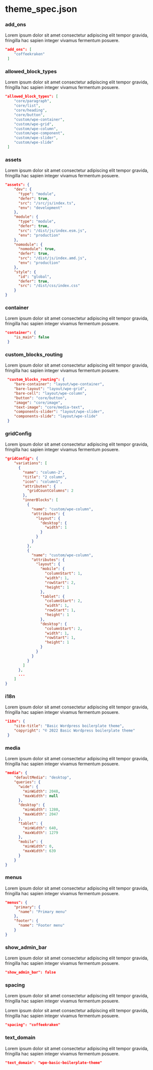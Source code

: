 # theme\_spec.json

### add\_ons

Lorem ipsum dolor sit amet consectetur adipiscing elit tempor gravida, fringilla hac sapien integer vivamus fermentum posuere.

```json
"add_ons": [
    "coffeekraken"
 ]
```

###

### allowed\_block\_types&#x20;

Lorem ipsum dolor sit amet consectetur adipiscing elit tempor gravida, fringilla hac sapien integer vivamus fermentum posuere.

```json
"allowed_block_types": [
    "core/paragraph",
    "core/list",
    "core/heading",
    "core/button",
    "custom/wpe-container",
    "custom/wpe-grid",
    "custom/wpe-column",
    "custom/wpe-component",
    "custom/wpe-slider",
    "custom/wpe-slide"
 ]
```

###

### assets

Lorem ipsum dolor sit amet consectetur adipiscing elit tempor gravida, fringilla hac sapien integer vivamus fermentum posuere.

```json
"assets": {
    "dev": {
      "type": "module",
      "defer": true,
      "src": "/src/js/index.ts",
      "env": "development"
    },
    "module": {
      "type": "module",
      "defer": true,
      "src": "/dist/js/index.esm.js",
      "env": "production"
    },
    "nomodule": {
      "nomodule": true,
      "defer": true,
      "src": "/dist/js/index.amd.js",
      "env": "production"
    },
    "style": {
      "id": "global",
      "defer": true,
      "src": "/dist/css/index.css"
    }
}
```

###

### container

Lorem ipsum dolor sit amet consectetur adipiscing elit tempor gravida, fringilla hac sapien integer vivamus fermentum posuere.

```json
"container": {
    "is_main": false
 }
```

###

### custom\_blocks\_routing

Lorem ipsum dolor sit amet consectetur adipiscing elit tempor gravida, fringilla hac sapien integer vivamus fermentum posuere.

```json
 "custom_blocks_routing": {
    "bare-container": "layout/wpe-container",
    "bare-layout": "layout/wpe-grid",
    "bare-cell": "layout/wpe-column",
    "button": "core/button",
    "image": "core/image",
    "text-image": "core/media-text",
    "components-slider": "layout/wpe-slider",
    "components-slide": "layout/wpe-slide"
 }
```

###

### gridConfig

Lorem ipsum dolor sit amet consectetur adipiscing elit tempor gravida, fringilla hac sapien integer vivamus fermentum posuere.

```json
"gridConfig": {
    "variations": [
      {
        "name": "column-2",
        "title": "2 column",
        "icon": "column1",
        "attributes": {
          "gridCountColumns": 2
        },
        "innerBlocks": [
          {
            "name": "custom/wpe-column",
            "attributes": {
              "layout": {
                "desktop": {
                  "width": 1
                }
              }
            }
          },
          {
            "name": "custom/wpe-column",
            "attributes": {
              "layout": {
                "mobile": {
                  "columnStart": 1,
                  "width": 1,
                  "rowStart": 2,
                  "height": 1
                },
                "tablet": {
                  "columnStart": 2,
                  "width": 1,
                  "rowStart": 1,
                  "height": 1
                },
                "desktop": {
                  "columnStart": 2,
                  "width": 1,
                  "rowStart": 1,
                  "height": 1
                }
              }
            }
          }
        ]
      },
      ...
    ]
}
```

###

### i18n

Lorem ipsum dolor sit amet consectetur adipiscing elit tempor gravida, fringilla hac sapien integer vivamus fermentum posuere.

```json
"i18n": {
    "site-title": "Basic Wordpress boilerplate theme",
    "copyright": "© 2022 Basic Wordpress boilerplate theme"
 }
```

###

### media

Lorem ipsum dolor sit amet consectetur adipiscing elit tempor gravida, fringilla hac sapien integer vivamus fermentum posuere.

```json
"media": {
    "defaultMedia": "desktop",
    "queries": {
      "wide": {
        "minWidth": 2048,
        "maxWidth": null
      },
      "desktop": {
        "minWidth": 1280,
        "maxWidth": 2047
      },
      "tablet": {
        "minWidth": 640,
        "maxWidth": 1279
      },
      "mobile": {
        "minWidth": 0,
        "maxWidth": 639
      }
    }
}
```

###

### menus

Lorem ipsum dolor sit amet consectetur adipiscing elit tempor gravida, fringilla hac sapien integer vivamus fermentum posuere.

```json
"menus": {
    "primary": {
      "name": "Primary menu"
    },
    "footer": {
      "name": "Footer menu"
    }
}
```

###

### show\_admin\_bar

Lorem ipsum dolor sit amet consectetur adipiscing elit tempor gravida, fringilla hac sapien integer vivamus fermentum posuere.

```json
"show_admin_bar": false
```

###

### spacing

Lorem ipsum dolor sit amet consectetur adipiscing elit tempor gravida, fringilla hac sapien integer vivamus fermentum posuere.

Lorem ipsum dolor sit amet consectetur adipiscing elit tempor gravida, fringilla hac sapien integer vivamus fermentum posuere.

```json
"spacing": "coffeekraken"
```

###

### text\_domain

Lorem ipsum dolor sit amet consectetur adipiscing elit tempor gravida, fringilla hac sapien integer vivamus fermentum posuere.

```json
"text_domain": "wpe-basic-boilerplate-theme"
```
